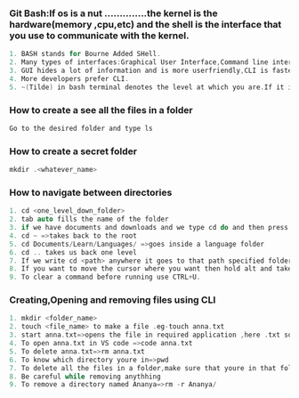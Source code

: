 
### Git Bash:If os is a nut ..............the kernel is the hardware(memory ,cpu,etc) and the shell is the interface that you use to communicate with the kernel.
```c
1. BASH stands for Bourne Added SHell.
2. Many types of interfaces:Graphical User Interface,Command line interface
3. GUI hides a lot of information and is more userfriendly,CLI is faster and has more functionality.
4. More developers prefer CLI.
5. ~(Tilde) in bash terminal denotes the level at which you are.If it is ~ it means that youre at root level,i.e,This PC folder .
 ```

### How to create a see all the files in a folder
```c
Go to the desired folder and type ls
```

### How to create a secret folder
```c
mkdir .<whatever_name>
```
### How to navigate between directories
```c
1. cd <one_level_down_folder>
2. tab auto fills the name of the folder
3. if we have documents and downloads and we type cd do and then press tab,then it gives us the names of the files starting with do. 
4. cd ~ =>takes back to the root
5. cd Documents/Learn/Languages/ =>goes inside a language folder
6. cd .. takes us back one level
7. If we write cd <path> anywhere it goes to that path specified folder.
8. If you want to move the cursor where you want then hold alt and take the cursor where it needs to be.
9. To clear a command before running use CTRL+U.
```
### Creating,Opening and removing files using CLI
```c
1. mkdir <folder_name>
2. touch <file_name> to make a file .eg-touch anna.txt
3. start anna.txt=>opens the file in required application ,here .txt so notepad
4. To open anna.txt in VS code =>code anna.txt
5. To delete anna.txt=>rm anna.txt
6. To know which directory youre in=>pwd
7. To delete all the files in a folder,make sure that youre in that folder =>rm *
8. Be careful while removing anythhing
9. To remove a directory named Ananya=>rm -r Ananya/
```
